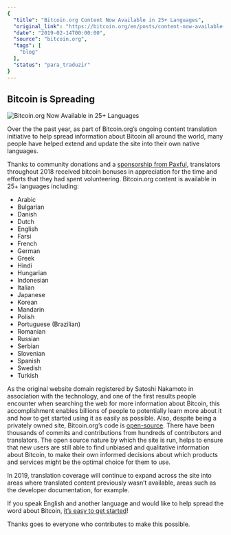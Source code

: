 ```yaml
---
{
  "title": "Bitcoin.org Content Now Available in 25+ Languages",
  "original_link": "https://bitcoin.org/en/posts/content-now-available-in-over-25-languages.html",
  "date": "2019-02-14T00:00:00",
  "source": "bitcoin.org",
  "tags": [
    "blog"
  ],
  "status": "para_traduzir"
}
---
```


<h2 id="bitcoin-is-spreading">Bitcoin is Spreading</h2>

<p class="center"><img alt="Bitcoin.org Now Available in 25+ Languages" src="https://bitcoin.org/img/blog/free/site-now-available-in-25-plus-languages.gif?1746155269" /></p>

<p>Over the the past year, as part of Bitcoin.org’s ongoing content translation
initiative to help spread information about Bitcoin all around the world, many
people have helped extend and update the site into their own native languages.</p>

<p>Thanks to community donations and a <a href="https://bitcoin.org/en/posts/new-supporting-sponsorship-from-paxful">sponsorship from Paxful</a>,
translators throughout 2018 received bitcoin bonuses in appreciation
for the time and efforts that they had spent volunteering. Bitcoin.org content
is available in 25+ languages including:</p>

<ul>
  <li>Arabic</li>
  <li>Bulgarian</li>
  <li>Danish</li>
  <li>Dutch</li>
  <li>English</li>
  <li>Farsi</li>
  <li>French</li>
  <li>German</li>
  <li>Greek</li>
  <li>Hindi</li>
  <li>Hungarian</li>
  <li>Indonesian</li>
  <li>Italian</li>
  <li>Japanese</li>
  <li>Korean</li>
  <li>Mandarin</li>
  <li>Polish</li>
  <li>Portuguese (Brazilian)</li>
  <li>Romanian</li>
  <li>Russian</li>
  <li>Serbian</li>
  <li>Slovenian</li>
  <li>Spanish</li>
  <li>Swedish</li>
  <li>Turkish</li>
</ul>

<p>As the original website domain registered by Satoshi Nakamoto in association
with the technology, and one of the first results people encounter when
searching the web for more information about Bitcoin, this accomplishment
enables billions of people to potentially learn more about it and how to get
started using it as easily as possible. Also, despite being a privately owned
site, Bitcoin.org’s code is <a href="https://github.com/bitcoin-dot-org/bitcoin.org/">open-source</a>.
There have been thousands of commits and contributions from hundreds of
contributors and translators. The open source nature by which the site is run,
helps to ensure that new users are still able to find unbiased and qualitative
information about Bitcoin, to make their own informed decisions about which
products and services might be the optimal choice for them to use.</p>

<p>In 2019, translation coverage will continue to expand across the site into areas
where translated content previously wasn’t available, areas such as the developer
documentation, for example.</p>

<p>If you speak English and another language and would like to help spread the word
about Bitcoin, <a href="https://bitcoin.org/en/posts/how-to-help-translate">it’s easy to get started</a>!</p>

<p>Thanks goes to everyone who contributes to make this possible.</p>